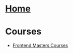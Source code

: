 # [Home](./README.md)

# Courses 

- [Frontend Masters Courses](https://frontendmasters.com/courses/)

